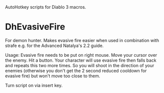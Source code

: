 AutoHotkey scripts for Diablo 3 macros.

# DhEvasiveFire

For demon hunter. Makes evasive fire easier when used in combination with strafe e.g. for the Advanced Natalya's 2.2 guide.

Usage: Evasive fire needs to be put on right mouse. Move your cursor over the enemy. Hit a button. Your character will use evasive fire then falls back and repeats this two more times. So you will shoot in the direction of your enemies (otherwise you don't get the 2 second reduced cooldown for evasive fire) but won't move too close to them.

Turn script on via insert key.
